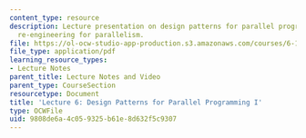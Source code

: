 ```yaml
---
content_type: resource
description: Lecture presentation on design patterns for parallel programming and
  re-engineering for parallelism.
file: https://ol-ocw-studio-app-production.s3.amazonaws.com/courses/6-189-multicore-programming-primer-january-iap-2007/9808de6a4c059325b61e8d632f5c9307_lec6patterns1.pdf
file_type: application/pdf
learning_resource_types:
- Lecture Notes
parent_title: Lecture Notes and Video
parent_type: CourseSection
resourcetype: Document
title: 'Lecture 6: Design Patterns for Parallel Programming I'
type: OCWFile
uid: 9808de6a-4c05-9325-b61e-8d632f5c9307
---
```

